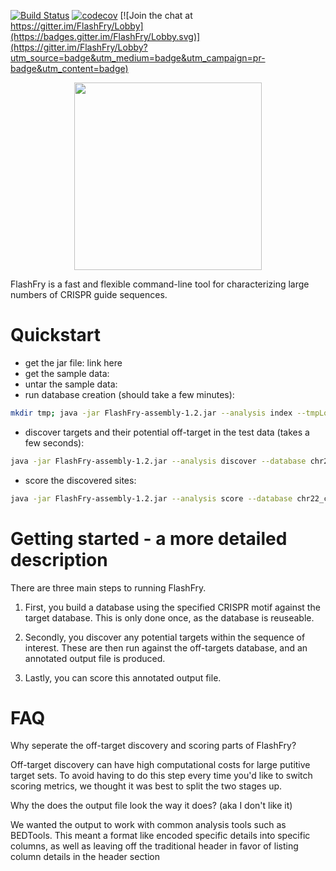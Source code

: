 [![Build Status](https://travis-ci.org/aaronmck/FlashFry.svg?branch=master)](https://travis-ci.org/aaronmck/FlashFry)
[![codecov](https://codecov.io/gh/aaronmck/DeepFry/branch/master/graph/badge.svg)](https://codecov.io/gh/aaronmck/FlashFry)
[![Join the chat at https://gitter.im/FlashFry/Lobby](https://badges.gitter.im/FlashFry/Lobby.svg)](https://gitter.im/FlashFry/Lobby?utm_source=badge&utm_medium=badge&utm_campaign=pr-badge&utm_content=badge)

<div style="text-align:center">
<img src="https://raw.githubusercontent.com/aaronmck/FlashFry/master/images/fries.png" width="300" style="float: center;">
</div>

FlashFry is a fast and flexible command-line tool for characterizing large numbers of CRISPR guide sequences. 

Quickstart
=======

- get the jar file: link here
- get the sample data:
- untar the sample data: 
- run database creation (should take a few minutes):

```bash
mkdir tmp; java -jar FlashFry-assembly-1.2.jar --analysis index --tmpLocation ./tmp --database chr22_cas9ngg_database --reference chr22.fa.gz --enzyme spcas9ngg
```

- discover targets and their potential off-target in the test data (takes a few seconds):

```bash
java -jar FlashFry-assembly-1.2.jar --analysis discover --database chr22_cas9ngg_database --fasta EMX1_GAGTCCGAGCAGAAGAAGAAGGG.fasta --output EMX1.output
```

- score the discovered sites:

```bash
java -jar FlashFry-assembly-1.2.jar --analysis score --database chr22_cas9ngg_database --fasta EMX1_GAGTCCGAGCAGAAGAAGAAGGG.fasta --output EMX1.output
```





Getting started - a more detailed description
=======

There are three main steps to running FlashFry.

1) First, you build a database using the specified CRISPR motif against the target database. This is only done once, as the database is reuseable.

2) Secondly, you discover any potential targets within the sequence of interest. These are then run against the off-targets database, and an annotated output file is produced.

3) Lastly, you can score this annotated output file.


FAQ
=======

Why seperate the off-target discovery and scoring parts of FlashFry?

Off-target discovery can have high computational costs for large putitive target sets. To avoid having to do this step every time you'd like to switch scoring metrics, we thought it was best to split the two stages up.

Why the does the output file look the way it does? (aka I don't like it)

We wanted the output to work with common analysis tools such as BEDTools. This meant a format like encoded specific details into specific columns, as well as leaving off the traditional header in favor of listing column details in the header section

